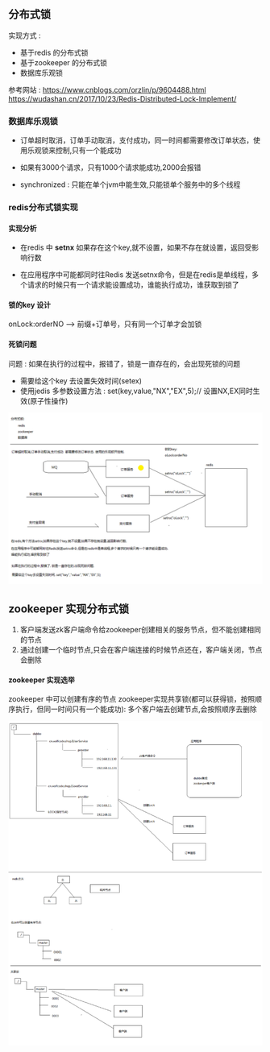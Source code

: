 ## 分布式锁
实现方式 :
* 基于redis 的分布式锁
* 基于zookeeper 的分布式锁
* 数据库乐观锁

参考网站 : https://www.cnblogs.com/orzlin/p/9604488.html
https://wudashan.cn/2017/10/23/Redis-Distributed-Lock-Implement/
### 数据库乐观锁

* 订单超时取消，订单手动取消，支付成功，同一时间都需要修改订单状态，使用乐观锁来控制,只有一个能成功
* 如果有3000个请求，只有1000个请求能成功,2000会报错

* synchronized : 只能在单个jvm中能生效,只能锁单个服务中的多个线程



### redis分布式锁实现

#### 实现分析
* 在redis 中 **setnx** 如果存在这个key,就不设置，如果不存在就设置，返回受影响行数

* 在应用程序中可能都同时往Redis 发送setnx命令，但是在redis是单线程，多个请求的时候只有一个请求能设置成功，谁能执行成功，谁获取到锁了

#### 锁的key 设计

onLock:orderNO -->  前缀+订单号，只有同一个订单才会加锁


#### 死锁问题
问题 : 如果在执行的过程中，报错了，锁是一直存在的，会出现死锁的问题
* 需要给这个key 去设置失效时间(setex)
* 使用jedis 多参数设置方法 : set(key,value,"NX","EX",5);// 设置NX,EX同时生效(原子性操作)

![](assets/03_分布式锁-48735311.png)

## zookeeper 实现分布式锁
1. 客户端发送zk客户端命令给zookeeper创建相关的服务节点，但不能创建相同的节点
2. 通过创建一个临时节点,只会在客户端连接的时候节点还在，客户端关闭，节点会删除

#### zookeeper 实现选举
zookeeper 中可以创建有序的节点
zookeeper实现共享锁(都可以获得锁，按照顺序执行，但同一时间只有一个能成功):
多个客户端去创建节点,会按照顺序去删除

![](assets/03_分布式锁-f42e90c7.png)
